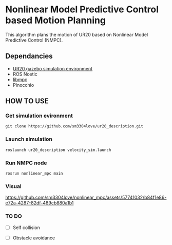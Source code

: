 # Nonlinear Model Predictive Control based Motion Planning 
This algorithm plans the motion of UR20 based on Nonlinear Model Predictive Control (NMPC).

## Dependancies
* [UR20 gazebo simulation environment](https://github.com/sm3304love/ur20_description)
* ROS Noetic
* [libmpc](https://github.com/nicolapiccinelli/libmpc)
* Pinocchio 

## HOW TO USE
### Get simulation evironment
```
git clone https://github.com/sm3304love/ur20_description.git
```
### Launch simulation
```
roslaunch ur20_description velocity_sim.launch
```
### Run NMPC node
```
rosrun nonlinear_mpc main
```

### Visual

https://github.com/sm3304love/nonlinear_mpc/assets/57741032/b84f1e86-e72a-4287-82df-489cb880a1b1

### TO DO
- [ ] Self collision
- [ ] Obstacle avoidance

